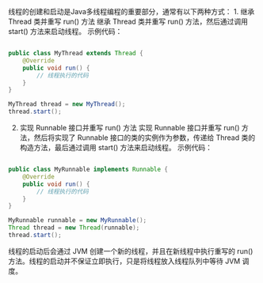 线程的创建和启动是Java多线程编程的重要部分，通常有以下两种方式： 1. 继承 Thread 类并重写 run() 方法 继承 Thread 类并重写 run() 方法，然后通过调用 start() 方法来启动线程。 示例代码：

```java

public class MyThread extends Thread {
    @Override
    public void run() {
        // 线程执行的代码
    }
}

MyThread thread = new MyThread();
thread.start();
```

2. 实现 Runnable 接口并重写 run() 方法 实现 Runnable 接口并重写 run() 方法，然后将实现了 Runnable 接口的类的实例作为参数，传递给 Thread 类的构造方法，最后通过调用 start() 方法来启动线程。 示例代码：

```java

public class MyRunnable implements Runnable {
    @Override
    public void run() {
        // 线程执行的代码
    }
}

MyRunnable runnable = new MyRunnable();
Thread thread = new Thread(runnable);
thread.start();
```

线程的启动后会通过 JVM 创建一个新的线程，并且在新线程中执行重写的 run() 方法。线程的启动并不保证立即执行，只是将线程放入线程队列中等待 JVM 调度。